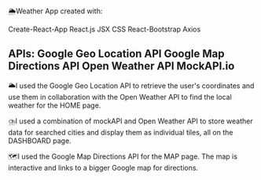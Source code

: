 🌦️Weather App created with:

Create-React-App
React.js
JSX
CSS
React-Bootstrap
Axios

APIs:
Google Geo Location API
Google Map Directions API
Open Weather API
MockAPI.io
--------------------------------------------------------------------

🌥️I used the Google Geo Location API to retrieve the user's coordinates and use them in collaboration with the Open Weather API to find the local weather for the HOME page.

⛈️I used a combination of mockAPI and Open Weather API to store weather data for searched cities and display them as individual tiles, all on the DASHBOARD page.

🗺️I used the Google Map Directions API for the MAP page. The map is interactive and links to a bigger Google map for directions. 